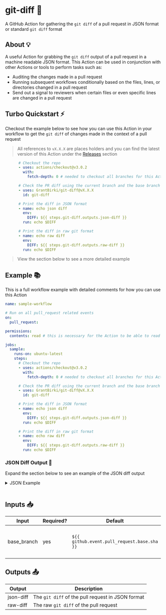 # git-diff 📃

A GitHub Action for gathering the `git diff` of a pull request in JSON format or standard `git diff` format

## About 💡

A useful Action for grabbing the `git diff` output of a pull request in a machine readable JSON format. This Action can be used in conjunction with other Actions or tools to perform tasks such as:

- Auditing the changes made in a pull request
- Running subsequent workflows conditionally based on the files, lines, or directories changed in a pull request
- Send out a signal to reviewers when certain files or even specific lines are changed in a pull request

## Turbo Quickstart ⚡

Checkout the example below to see how you can use this Action in your workflow to get the `git diff` of changes made in the context of a pull request

> All references to `vX.X.X` are places holders and you can find the latest version of this Action under the [Releases](https://github.com/GrantBirki/git-diff/releases) section

```yaml
      # Checkout the repo
      - uses: actions/checkout@v3.0.2
        with:
          fetch-depth: 0 # needed to checkout all branches for this Action to work

      # Check the PR diff using the current branch and the base branch of the PR
      - uses: GrantBirki/git-diff@vX.X.X
        id: git-diff

      # Print the diff in JSON format
      - name: echo json diff
        env:
          DIFF: ${{ steps.git-diff.outputs.json-diff }}
        run: echo $DIFF

      # Print the diff in raw git format
      - name: echo raw diff
        env:
          DIFF: ${{ steps.git-diff.outputs.raw-diff }}
        run: echo $DIFF
```

> View the section below to see a more detailed example

## Example 📚

This is a full workflow example with detailed comments for how you can use this Action

```yaml
name: sample-workflow

# Run on all pull_request related events
on:
  pull_request:

permissions:
  contents: read # this is necessary for the Action to be able to read the contents of the repo

jobs:
  sample:
    runs-on: ubuntu-latest
    steps:
      # Checkout the repo
      - uses: actions/checkout@v3.0.2
        with:
          fetch-depth: 0 # needed to checkout all branches for this Action to work

      # Check the PR diff using the current branch and the base branch of the PR
      - uses: GrantBirki/git-diff@vX.X.X
        id: git-diff

      # Print the diff in JSON format
      - name: echo json diff
        env:
          DIFF: ${{ steps.git-diff.outputs.json-diff }}
        run: echo $DIFF

      # Print the diff in raw git format
      - name: echo raw diff
        env:
          DIFF: ${{ steps.git-diff.outputs.raw-diff }}
        run: echo $DIFF
```

### JSON Diff Output 📝

Expand the section below to see an example of the JSON diff output

<details>
<summary> JSON Example </summary>

```json
{
    "type": "GitDiff",
    "files": [
        {
            "type": "ChangedFile",
            "chunks": [
                {
                    "type": "Chunk",
                    "toFileRange": {
                        "start": 12,
                        "lines": 8
                    },
                    "fromFileRange": {
                        "start": 12,
                        "lines": 6
                    },
                    "changes": [
                        {
                            "type": "UnchangedLine",
                            "lineBefore": 12,
                            "lineAfter": 12,
                            "content": "    steps:"
                        },
                        {
                            "type": "UnchangedLine",
                            "lineBefore": 13,
                            "lineAfter": 13,
                            "content": "      # Need to checkout for testing the Action in this repo"
                        },
                        {
                            "type": "UnchangedLine",
                            "lineBefore": 14,
                            "lineAfter": 14,
                            "content": "      - uses: actions/checkout@2541b1294d2704b0964813337f33b291d3f8596b # pin@v3.0.2"
                        },
                        {
                            "type": "AddedLine",
                            "lineAfter": 15,
                            "content": "        with:"
                        },
                        {
                            "type": "AddedLine",
                            "lineAfter": 16,
                            "content": "          fetch-depth: 0 # needed to checkout all branches"
                        },
                        {
                            "type": "UnchangedLine",
                            "lineBefore": 15,
                            "lineAfter": 17,
                            "content": ""
                        },
                        {
                            "type": "UnchangedLine",
                            "lineBefore": 16,
                            "lineAfter": 18,
                            "content": "      # Start check the PR diff"
                        },
                        {
                            "type": "UnchangedLine",
                            "lineBefore": 17,
                            "lineAfter": 19,
                            "content": "      - uses: ./"
                        }
                    ]
                }
            ],
            "path": ".github/workflows/sample-workflow.yml"
        }
    ]
}
```

</details><br>

## Inputs 📥

| Input | Required? | Default | Description |
| ----- | --------- | ------- | ----------- |
| base_branch | yes | `${{ github.event.pull_request.base.sha }}` | The "base" or "target" branch to use for the git diff |

## Outputs 📤

| Output | Description |
| ------ | ----------- |
| json-diff | The `git diff` of the pull request in JSON format |
| raw-diff | The raw `git diff` of the pull request |

